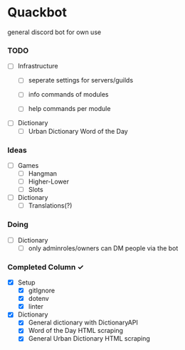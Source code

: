# Quackbot
general discord bot for own use

### TODO
- [ ] Infrastructure
  - [ ] seperate settings for servers/guilds
  - [ ] info commands of modules
  - [ ] help commands per module
  

- [ ] Dictionary
  - [ ] Urban Dictionary Word of the Day

### Ideas
- [ ] Games
  - [ ] Hangman
  - [ ] Higher-Lower
  - [ ] Slots
  
- [ ] Dictionary
  - [ ] Translations(?)

### Doing
- [ ] Dictionary
  - [ ] only adminroles/owners can DM people via the bot

### Completed Column ✓
- [x] Setup    
  - [x] gitIgnore
  - [x] dotenv
  - [x] linter

- [x] Dictionary
  - [x] General dictionary with DictionaryAPI  
  - [x] Word of the Day HTML scraping  
  - [x] General Urban Dictionary HTML scraping